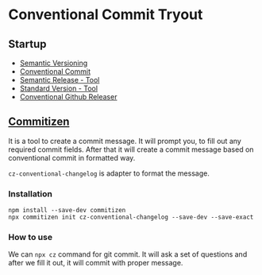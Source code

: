 # Conventional Commit Tryout

## Startup
- [Semantic Versioning](https://semver.org/)
- [Conventional Commit](https://conventionalcommits.org)
- [Semantic Release - Tool](https://github.com/semantic-release/semantic-release)
- [Standard Version - Tool](https://github.com/conventional-changelog/standard-version)
- [Conventional Github Releaser](https://github.com/conventional-changelog/releaser-tools/tree/master/packages/conventional-github-releaser)


## [Commitizen](http://commitizen.github.io/cz-cli/)
It is a tool to create a commit message. It will prompt you, to fill out any required commit fields.
After that it will create a commit message based on conventional commit in formatted way.

`cz-conventional-changelog` is adapter to format the message.

### Installation
```shell
npm install --save-dev commitizen
npx commitizen init cz-conventional-changelog --save-dev --save-exact
```

### How to use
We can `npx cz` command for git commit. It will ask a set of questions and after we fill it out,
it will commit with proper message.

